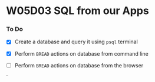 # W05D03 SQL from our Apps

### To Do
- [x] Create a database and query it using `psql` terminal
- [x] Perform `BREAD` actions on database from command line
- [ ] Perform `BREAD` actions on database from the browser











`
